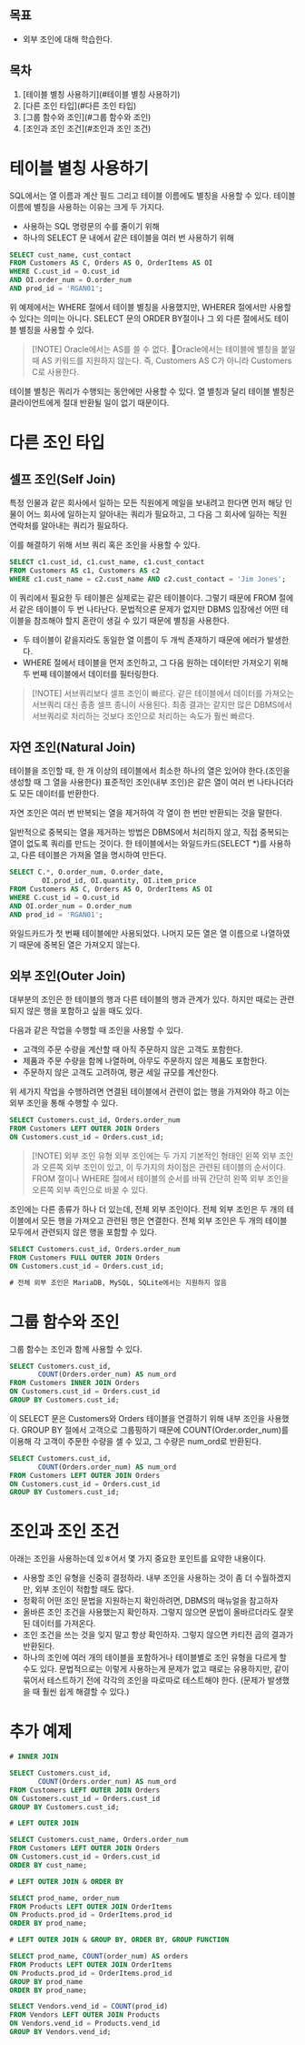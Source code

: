 ## 목표

- 외부 조인에 대해 학습한다.

## 목차

1. [테이블 별칭 사용하기](#테이블 별칭 사용하기)
2. [다른 조인 타입](#다른 조인 타입)
3. [그룹 함수와 조인](#그룹 함수와 조인)
4. [조인과 조인 조건](#조인과 조인 조건)



# 테이블 별칭 사용하기

SQL에서는 열 이름과 계산 필드 그리고 테이블 이름에도 별칭을 사용할 수 있다.
테이블 이름에 별칭을 사용하는 이유는 크게 두 가지다.

- 사용하는 SQL 명령문의 수를 줄이기 위해
- 하나의 SELECT 문 내에서 같은 테이블을 여러 번 사용하기 위해
```SQL
SELECT cust_name, cust_contact
FROM Customers AS C, Orders AS O, OrderItems AS OI
WHERE C.cust_id = O.cust_id
AND OI.order_num = O.order_num
AND prod_id = 'RGAN01';
```
위 예제에서는 WHERE 절에서 테이블 별칭을 사용했지만, WHERER 절에서만 사용할 수 있다는 의미는 아니다. SELECT 문의 ORDER BY절이나 그 외 다른 절에서도 테이블 별칭을 사용할 수 있다.

> [!NOTE] Oracle에서는 AS를 쓸 수 없다.
> Oracle에서는 테이블에 별칭을 붙일 때 AS 키워드를 지원하지 않는다.
> 즉, Customers AS C가 아니라 Customers  C로 사용한다.

테이블 별칭은 쿼리가 수행되는 동안에만 사용할 수 있다. 열 별칭과 달리 테이블 별칭은 클라이언트에게 절대 반환될 일이 없기 때문이다.

# 다른 조인 타입

## 셀프 조인(Self Join)

특정 인물과 같은 회사에서 일하는 모든 직원에게 메일을 보내려고 한다면 먼저 해당 인물이 어느 회사에 일하는지 알아내는 쿼리가 필요하고, 그 다음 그 회사에 일하는 직원 연락처를 알아내는 쿼리가 필요하다.

이를 해결하기 위해 서브 쿼리 혹은 조인을 사용할 수 있다.

```SQL
SELECT c1.cust_id, c1.cust_name, c1.cust_contact
FROM Customers AS c1, Customers AS c2
WHERE c1.cust_name = c2.cust_name AND c2.cust_contact = 'Jim Jones';
```

이 쿼리에서 필요한 두 테이블은 실제로는 같은 테이블이다. 그렇기 때문에 FROM 절에서 같은 테이블이 두 번 나타난다.
문법적으론 문제가 없지만 DBMS 입장에선 어떤 테이블을 참조해야 할지 혼란이 생길 수 있기 때문에 별칭을 사용한다.

- 두 테이블이 같을지라도 동일한 열 이름이 두 개씩 존재하기 때문에 에러가 발생한다.
- WHERE 절에서 테이블을 먼저 조인하고, 그 다음 원하는 데이터만 가져오기 위해 두 번째 테이블에서 데이터를 필터링한다.

> [!NOTE] 서브쿼리보다 셀프 조인이 빠르다.
> 같은 테이블에서 데이터를 가져오는 서브쿼리 대신 종종 셀프 종니이 사용된다.
> 최종 결과는 같지만 많은 DBMS에서 서브쿼리로 처리하는 것보다 조인으로 처리하는 속도가 훨씬 빠르다.


## 자연 조인(Natural Join)

테이블을 조인할 때, 한 개 이상의 테이블에서 최소한 하나의 열은 있어야 한다.(조인을 생성할 때 그 열을 사용한다) 표준적인 조인(내부 조인)은 같은 열이 여러 번 나타나더라도 모든 데이터를 반환한다.

자연 조인은 여러 번 반복되는 열을 제거하여 각 열이 한 번만 반환되는 것을 말한다.

일반적으로 중복되는 열을 제거하는 방법은 DBMS에서 처리하지 않고, 직접 중복되는 열이 없도록 쿼리를 만드는 것이다. 한 테이블에서는 와일드카드(SELECT *)를 사용하고, 다른 테이블은 가져올 열을 명시하여 만든다.

```SQL
SELECT C.*, O.order_num, O.order_date,
		OI.prod_id, OI.quantity, OI.item_price
FROM Customers AS C, Orders AS O, OrderItems AS OI
WHERE C.cust_id = O.cust_id
AND OI.order_num = O.order_num
AND prod_id = 'RGAN01';
```

와일드카드가 첫 번째 테이블에만 사용되었다. 나머지 모든 열은 열 이름으로 나열하였기 때문에 중복된 열은 가져오지 않는다.

## 외부 조인(Outer Join)

대부분의 조인은 한 테이블의 행과 다른 테이블의 행과 관계가 있다. 하지만 때로는 관련되지 않은 행을 포함하고 싶을 때도 있다.

다음과 같은 작업을 수행할 때 조인을 사용할 수 있다.

- 고객의 주문 수량을 계산할 때 아직 주문하지 않은 고객도 포함한다.
- 제품과 주문 수량을 함께 나열하며, 아무도 주문하지 않은 제품도 포함한다.
- 주문하지 않은 고객도 고려하여, 평균 세일 규모를 계산한다.

위 세가지 작업을 수행하려면 연결된 테이블에서 관련이 없는 행을 가져와야 하고 이는 외부 조인을 통해 수행할 수 있다.

```sql
SELECT Customers.cust_id, Orders.order_num
FROM Customers LEFT OUTER JOIN Orders
ON Customers.cust_id = Orders.cust_id;
```


> [!NOTE] 외부 조인 유형
> 외부 조인에는 두 가지 기본적인 형태인 왼쪽 외부 조인과 오른쪽 외부 조인이 있고,
> 이 두가지의 차이점은 관련된 테이블의 순서이다.
> FROM 절이나 WHERE 절에서 테이블의 순서를 바꿔 간단히 왼쪽 외부 조인을 오른쪽 외부 족인으로 바꿀 수 있다.

조인에는 다른 종류가 하나 더 있는데, 전체 외부 조인이다. 전체 외부 조인은 두 개의 테이블에서 모든 행을 가져오고 관련된 행은 연결한다. 전체 외부 조인은 두 개의 테이블 모두에서 관련되지 않은 행을 포함할 수 있다.

```sql
SELECT Customers.cust_id, Orders.order_num
FROM Customers FULL OUTER JOIN Orders
ON Customers.cust_id = Orders.cust_id;

# 전체 외부 조인은 MariaDB, MySQL, SQLite에서는 지원하지 않음
```

# 그룹 함수와 조인

그룹 함수는 조인과 함께 사용할 수 있다.

```SQL
SELECT Customers.cust_id,
	   COUNT(Orders.order_num) AS num_ord
FROM Customers INNER JOIN Orders
ON Customers.cust_id = Orders.cust_id
GROUP BY Customers.cust_id;
```

이 SELECT 문은 Customers와 Orders 테이블을 연결하기 위해 내부 조인을 사용했다.
GROUP BY 절에서 고객으로 그룹핑하기 때문에 COUNT(Order.order_num)를 이용해 각 고객이 주문한 수량을 셀 수 있고, 그 수량은 num_ord로 반환된다.

```SQL
SELECT Customers.cust_id,
	   COUNT(Orders.order_num) AS num_ord
FROM Customers LEFT OUTER JOIN Orders
ON Customers.cust_id = Orders.cust_id
GROUP BY Customers.cust_id;
```

# 조인과 조인 조건

아래는 조인을 사용하는데 있ㅎ어서 몇 가지 중요한 포인트를 요약한 내용이다.

- 사용할 조인 유형을 신중히 결정하라. 내부 조인을 사용하는 것이 좀 더 수월하겠지만, 외부 조인이 적합할 때도 많다.
- 정확히 어떤 조인 문법을 지원하는지 확인하려면, DBMS의 매뉴얼을 참고하자
- 올바른 조인 조건을 사용했는지 확인하자. 그렇지 않으면 문법이 올바르더라도 잘못된 데이터를 가져온다.
- 조인 조건을 쓰는 것을 잊지 말고 항상 확인하자. 그렇지 않으면 카티전 곱의 결과가 반환된다.
- 하나의 조인에 여러 개의 테이블을 포함하거나 테이블별로 조인 유형을 다르게 할 수도 있다.
  문법적으로는 이렇게 사용하는게 문제가 없고 때로는 유용하지만, 같이 묶어서 테스트하기 전에 각각의 조인을 따로따로 테스트해야 한다. (문제가 발생했을 때 훨씬 쉽게 해결할 수 있다.)


# 추가 예제

```SQL
# INNER JOIN

SELECT Customers.cust_id,
	   COUNT(Orders.order_num) AS num_ord
FROM Customers LEFT OUTER JOIN Orders
ON Customers.cust_id = Orders.cust_id
GROUP BY Customers.cust_id;
```

``` SQL
# LEFT OUTER JOIN

SELECT Customers.cust_name, Orders.order_num
FROM Customers LEFT OUTER JOIN Orders
ON Customers.cust_id = Orders.cust_id
ORDER BY cust_name;
```

```SQL
# LEFT OUTER JOIN & ORDER BY

SELECT prod_name, order_num
FROM Products LEFT OUTER JOIN OrderItems
ON Products.prod_id = OrderItems.prod_id
ORDER BY prod_name;
```

``` SQL
# LEFT OUTER JOIN & GROUP BY, ORDER BY, GROUP FUNCTION

SELECT prod_name, COUNT(order_num) AS orders
FROM Products LEFT OUTER JOIN OrderItems
ON Products.prod_id = OrderItems.prod_id
GROUP BY prod_name
ORDER BY prod_name;

SELECT Vendors.vend_id = COUNT(prod_id)
FROM Vendors LEFT OUTER JOIN Products
ON Vendors.vend_id = Products.vend_id
GROUP BY Vendors.vend_id;
```
